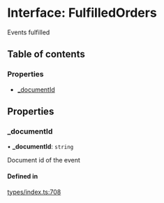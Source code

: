 # Interface: FulfilledOrders

Events fulfilled

## Table of contents

### Properties

- [\_documentId](FulfilledOrders.md#_documentid)

## Properties

### \_documentId

• **\_documentId**: `string`

Document id of the event

#### Defined in

[types/index.ts:708](https://github.com/nevermined-io/components-catalog/blob/963d32e/lib/src/types/index.ts#L708)
